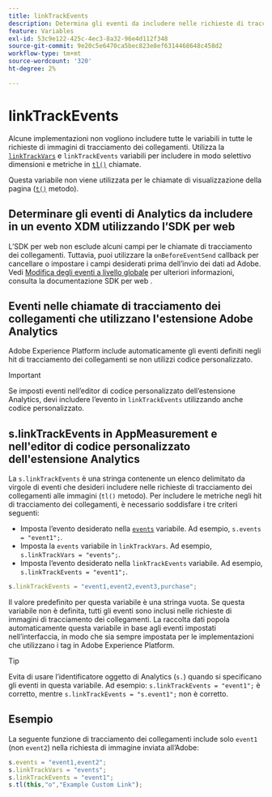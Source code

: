 ```yaml
---
title: linkTrackEvents
description: Determina gli eventi da includere nelle richieste di tracciamento dei collegamenti alle immagini.
feature: Variables
exl-id: 53c9e122-425c-4ec3-8a32-96e4d112f348
source-git-commit: 9e20c5e6470ca5bec823e8ef6314468648c458d2
workflow-type: tm+mt
source-wordcount: '320'
ht-degree: 2%

---
```


# linkTrackEvents

Alcune implementazioni non vogliono includere tutte le variabili in tutte le richieste di immagini di tracciamento dei collegamenti. Utilizza la [`linkTrackVars`](linktrackvars.md) e `linkTrackEvents` variabili per includere in modo selettivo dimensioni e metriche in [`tl()`](../functions/tl-method.md) chiamate.

Questa variabile non viene utilizzata per le chiamate di visualizzazione della pagina ([`t()`](../functions/t-method.md) metodo).

## Determinare gli eventi di Analytics da includere in un evento XDM utilizzando l’SDK per web

L’SDK per web non esclude alcuni campi per le chiamate di tracciamento dei collegamenti. Tuttavia, puoi utilizzare la `onBeforeEventSend` callback per cancellare o impostare i campi desiderati prima dell’invio dei dati ad Adobe. Vedi [Modifica degli eventi a livello globale](https://experienceleague.adobe.com/docs/experience-platform/edge/fundamentals/tracking-events.html#modifying-events-globally) per ulteriori informazioni, consulta la documentazione SDK per web .

## Eventi nelle chiamate di tracciamento dei collegamenti che utilizzano l&#39;estensione Adobe Analytics

Adobe Experience Platform include automaticamente gli eventi definiti negli hit di tracciamento dei collegamenti se non utilizzi codice personalizzato.

>[!IMPORTANT]
>
>Se imposti eventi nell’editor di codice personalizzato dell’estensione Analytics, devi includere l’evento in `linkTrackEvents` utilizzando anche codice personalizzato.

## s.linkTrackEvents in AppMeasurement e nell&#39;editor di codice personalizzato dell&#39;estensione Analytics

La `s.linkTrackEvents` è una stringa contenente un elenco delimitato da virgole di eventi che desideri includere nelle richieste di tracciamento dei collegamenti alle immagini (`tl()` metodo). Per includere le metriche negli hit di tracciamento dei collegamenti, è necessario soddisfare i tre criteri seguenti:

* Imposta l’evento desiderato nella [`events`](../page-vars/events/events-overview.md) variabile. Ad esempio, `s.events = "event1";`.
* Imposta la `events` variabile in `linkTrackVars`. Ad esempio, `s.linkTrackVars = "events";`.
* Imposta l’evento desiderato nella `linkTrackEvents` variabile. Ad esempio, `s.linkTrackEvents = "event1";`.

```js
s.linkTrackEvents = "event1,event2,event3,purchase";
```

Il valore predefinito per questa variabile è una stringa vuota. Se questa variabile non è definita, tutti gli eventi sono inclusi nelle richieste di immagini di tracciamento dei collegamenti. La raccolta dati popola automaticamente questa variabile in base agli eventi impostati nell’interfaccia, in modo che sia sempre impostata per le implementazioni che utilizzano i tag in Adobe Experience Platform.

>[!TIP]
>
>Evita di usare l’identificatore oggetto di Analytics (`s.`) quando si specificano gli eventi in questa variabile. Ad esempio: `s.linkTrackEvents = "event1";` è corretto, mentre `s.linkTrackEvents = "s.event1";` non è corretto.

## Esempio

La seguente funzione di tracciamento dei collegamenti include solo `event1` (non `event2`) nella richiesta di immagine inviata all’Adobe:

```js
s.events = "event1,event2";
s.linkTrackVars = "events";
s.linkTrackEvents = "event1";
s.tl(this,"o","Example Custom Link");
```
